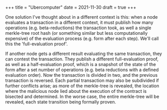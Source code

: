 +++
title = "Ubercomputer"
date = 2021-11-30
draft = true
+++

One solution I've thought about in a different context is this: when a node evaluates a transaction in a different context, it must publish how many operations (e.g. beta-reductions) the transaction took, as well a single merkle-tree root hash (or something similar but less computationally expensive) of the evaluation process (e.g. form after each step). We'll call this the 'full-evaluation proof'.

If another node gets a different result evaluating the same transaction, they can contest the transaction. They publish a different full-evaluation proof, as well as a half-evaluation proof, which is a snapshot of the state of the form after a set number of operations (e.g. beta reductions with a defined evaluation order). Now the transaction is divided in two, and the previous transaction is reversed. Each partial transaction may also be subdivided if further conflicts arise; as more of the merkle-tree is revealed, the location where the malicious node lied about the execution of the contract is bisected and determined. In the worse case, the entire merkle-tree will be revealed, each state transition being formally proven.

